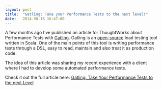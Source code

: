 ```yaml
---
layout: post
title:  "Gatling: Take your Performance Tests to the next level!"
date:   2014-08-16 16:47:00
---
```


A few months ago I've published an article for ThoughtWorks about Performance Tests with [Gatling](http://gatling.io/). Gatling is an [open-source](https://github.com/gatling/gatling) load testing tool written in Scala. One of the main points of this tool is writing performance tests through a DSL, easy to read, maintain and also treat it as production code.

The idea of this article was sharing my recent experience with a client where I had to develop some automated performance tests.

Check it out the full article here: [Gatling: Take Your Performance Tests to the next Level](http://www.thoughtworks.com/insights/blog/gatling-take-your-performance-tests-next-level)